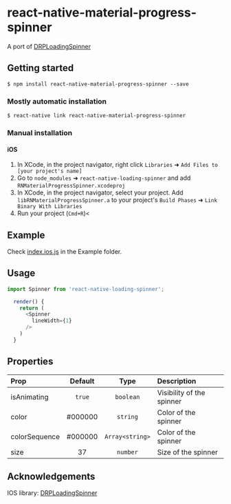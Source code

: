 # react-native-material-progress-spinner


A port of [DRPLoadingSpinner](https://github.com/justindhill/DRPLoadingSpinner)

## Getting started

`$ npm install react-native-material-progress-spinner --save`

### Mostly automatic installation

`$ react-native link react-native-material-progress-spinner`

### Manual installation

#### iOS

1. In XCode, in the project navigator, right click `Libraries` ➜ `Add Files to [your project's name]`
2. Go to `node_modules` ➜ `react-native-loading-spinner` and add `RNMaterialProgressSpinner.xcodeproj`
3. In XCode, in the project navigator, select your project. Add `libRNMaterialProgressSpinner.a` to your project's `Build Phases` ➜ `Link Binary With Libraries`
4. Run your project (`Cmd+R`)<

## Example
Check [index.ios.js](https://github.com/lingard/react-native-material-progress-spinner/blob/master/example/app.js) in the Example folder.

## Usage
```javascript
import Spinner from 'react-native-loading-spinner';

  render() {
    return (
      <Spinner
        lineWidth={1}
      />
    )
  }

```

## Properties

| Prop  | Default  | Type | Description |
| :------------ |:---------------:| :---------------:| :-----|
| isAnimating | `true` | `boolean` | Visibility of the spinner |
| color | #000000 | `string` | Color of the spinner |
| colorSequence | #000000 | `Array<string>` | Color of the spinner |
| size | 37 | `number` | Size of the spinner |


## Acknowledgements

IOS library: [DRPLoadingSpinner](https://github.com/justindhill/DRPLoadingSpinner)
